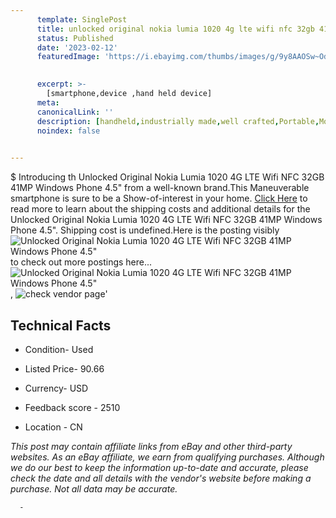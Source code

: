 ```yaml
---
      template: SinglePost
      title: unlocked original nokia lumia 1020 4g lte wifi nfc 32gb 41mp windows phone 4 5 
      status: Published
      date: '2023-02-12'
      featuredImage: 'https://i.ebayimg.com/thumbs/images/g/9y8AAOSw~OdVbyqi/s-l225.jpg'
       

      excerpt: >-
        [smartphone,device ,hand held device]
      meta:
      canonicalLink: ''
      description: [handheld,industrially made,well crafted,Portable,Mobile,Compact,Convenient,Lightweight,Maneuverable,Man-portable,Miniature,Carriable,Hand-held,Light,Holdable,Transportable,Mobile device,Pocket-sized,On-the-go,Wireless,Cordless,Compact size,Convenient size, smartphone,device ,hand held device]
      noindex: false
      

---
```

$
      Introducing th Unlocked Original Nokia Lumia 1020 4G LTE Wifi NFC 32GB 41MP Windows Phone 4.5" from a well-known brand.This Maneuverable smartphone is sure to be a Show-of-interest in your home. [Click Here](https://www.ebay.com/itm/265758286642?hash=item3de06da332%3Ag%3A9y8AAOSw%7EOdVbyqi&mkevt=1&mkcid=1&mkrid=711-53200-19255-0&campid=%253CePNCampaignId%253E&customid=%253CreferenceId%253E&toolid=10049) to read more to learn about the shipping costs and additional details for the Unlocked Original Nokia Lumia 1020 4G LTE Wifi NFC 32GB 41MP Windows Phone 4.5". Shipping cost is undefined.Here is the posting visibly ![Unlocked Original Nokia Lumia 1020 4G LTE Wifi NFC 32GB 41MP Windows Phone 4.5"](https://i.ebayimg.com/thumbs/images/g/9y8AAOSw~OdVbyqi/s-l225.jpg) to check out more postings here... ![Unlocked Original Nokia Lumia 1020 4G LTE Wifi NFC 32GB 41MP Windows Phone 4.5"](https://i.ebayimg.com/images/g/9y8AAOSw~OdVbyqi/s-l640.jpg), ![check vendor page](https://origin-galleryplus.ebayimg.com/ws/web/265758286642_2_0_1/225x225.jpg,https://origin-galleryplus.ebayimg.com/ws/web/265758286642_3_0_1/225x225.jpg,https://origin-galleryplus.ebayimg.com/ws/web/265758286642_4_0_1/225x225.jpg,https://origin-galleryplus.ebayimg.com/ws/web/265758286642_5_0_1/225x225.jpg)'

      

 ## Technical Facts 



     
      

 - Condition- Used 


      

 - Listed Price- 90.66 


      

 - Currency- USD 


      

 - Feedback score - 2510 


      

 - Location - CN 


      
      

 *_This post may contain affiliate links from eBay and other third-party websites. As an eBay affiliate, we earn from qualifying purchases. Although we do our best to keep the information up-to-date and accurate, please check the date and all details with the vendor's website before making a purchase. Not all data may be accurate._*




      -

